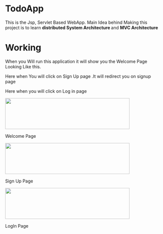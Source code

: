 # TodoApp
This is the Jsp, Servlet Based WebApp. Main Idea behind Making this project is to learn <b> distributed System Architecture </b> and <b>MVC Architecture </b>

# Working
When you Will run this application it will show you the Welcome Page Looking Like this.

Here when You will click on Sign Up page .It will redirect you on signup page

Here when you will click on Log in page 

<div class="image123" style="floag:left">
    <div class="imgContainer">
              <img src="https://user-images.githubusercontent.com/46244176/83347499-02015700-a343-11ea-8475-7da5acf4facd.png" height="100" width="400"/>
        <p>Welcome Page</p>
    </div>
    <div class="imgContainer" style="floag:left">
        <img class="middle-img" src="https://user-images.githubusercontent.com/46244176/83347701-578a3380-a344-11ea-9e99-b44e547d7150.png" height="100" width="400"/>
        <p>Sign Up Page</p>
    </div>
    <div class="imgContainer" style="floag:left">
        <img class="middle-img" src="https://user-images.githubusercontent.com/46244176/83347767-f44cd100-a344-11ea-83a8-828e37a18fb3.png" height="100" width="400"/>
        <p>LogIn Page</p>
    </div>
    
    
</div>

